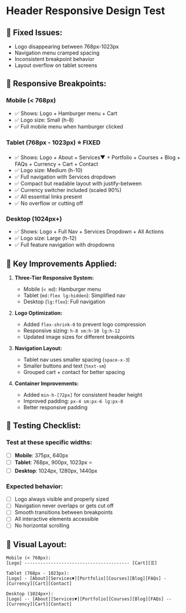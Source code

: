# Header Responsive Design Test

## 🔧 **Fixed Issues:**
- Logo disappearing between 768px-1023px
- Navigation menu cramped spacing 
- Inconsistent breakpoint behavior
- Layout overflow on tablet screens

## 📱 **Responsive Breakpoints:**

### **Mobile (< 768px)**
- ✅ Shows: Logo + Hamburger menu + Cart
- ✅ Logo size: Small (h-8)
- ✅ Full mobile menu when hamburger clicked

### **Tablet (768px - 1023px)** ⭐ **FIXED**
- ✅ Shows: Logo + About + Services▼ + Portfolio + Courses + Blog + FAQs + Currency + Cart + Contact
- ✅ Logo size: Medium (h-10) 
- ✅ Full navigation with Services dropdown
- ✅ Compact but readable layout with justify-between
- ✅ Currency switcher included (scaled 90%)
- ✅ All essential links present
- ✅ No overflow or cutting off

### **Desktop (1024px+)**
- ✅ Shows: Logo + Full Nav + Services Dropdown + All Actions
- ✅ Logo size: Large (h-12)
- ✅ Full feature navigation with dropdowns

## 🎯 **Key Improvements Applied:**

1. **Three-Tier Responsive System:**
   - Mobile (`< md`): Hamburger menu
   - Tablet (`md:flex lg:hidden`): Simplified nav
   - Desktop (`lg:flex`): Full navigation

2. **Logo Optimization:**
   - Added `flex-shrink-0` to prevent logo compression
   - Responsive sizing: `h-8 sm:h-10 lg:h-12`
   - Updated image sizes for different breakpoints

3. **Navigation Layout:**
   - Tablet nav uses smaller spacing (`space-x-3`)
   - Smaller buttons and text (`text-sm`)
   - Grouped cart + contact for better spacing

4. **Container Improvements:**
   - Added `min-h-[72px]` for consistent header height
   - Improved padding: `px-4 sm:px-6 lg:px-8`
   - Better responsive padding

## 🧪 **Testing Checklist:**

### Test at these specific widths:
- [ ] **Mobile**: 375px, 640px
- [ ] **Tablet**: 768px, 900px, 1023px ⭐
- [ ] **Desktop**: 1024px, 1280px, 1440px

### Expected behavior:
- [ ] Logo always visible and properly sized
- [ ] Navigation never overlaps or gets cut off
- [ ] Smooth transitions between breakpoints
- [ ] All interactive elements accessible
- [ ] No horizontal scrolling

## 🎨 **Visual Layout:**

```
Mobile (< 768px):
[Logo] ---------------------------------------- [Cart][☰]

Tablet (768px - 1023px):
[Logo] - [About][Services▼][Portfolio][Courses][Blog][FAQs] - [Currency][Cart][Contact]

Desktop (1024px+):
[Logo] -- [About][Services▼][Portfolio][Courses][Blog][FAQs] -- [Currency][Cart][Contact]
```